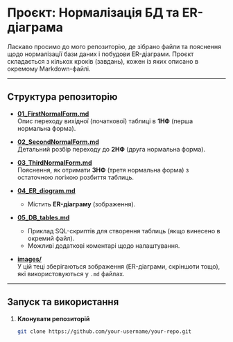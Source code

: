 # Проєкт: Нормалізація БД та ER-діаграма

Ласкаво просимо до мого репозиторію, де зібрано файли та пояснення щодо нормалізації бази даних і побудови ER-діаграми. Проєкт складається з кількох кроків (завдань), кожен із яких описано в окремому Markdown-файлі.

---

## Структура репозиторію

- [**01_FirstNormalForm.md**](./01_FirstNormalForm.md)  
  Опис переходу вихідної (початкової) таблиці в **1НФ** (перша нормальна форма).

- [**02_SecondNormalForm.md**](./02_SecondNormalForm.md)  
  Детальний розбір переходу до **2НФ** (друга нормальна форма).

- [**03_ThirdNormalForm.md**](./03_ThirdNormalForm.md)  
  Пояснення, як отримати **3НФ** (третя нормальна форма) з остаточною логікою розбиття таблиць.

- [**04_ER_diogram.md**](./04_ER_diogram.md)  
  - Містить **ER-діаграму** (зображення).  

- [**05_DB_tables.md**](./05_DB_tables.md)  
  - Приклад SQL-скриптів для створення таблиць (якщо винесено в окремий файл).  
  - Можливі додаткові коментарі щодо налаштування.

- [**images/**](./images/)  
  У цій теці зберігаються зображення (ER-діаграми, скріншоти тощо), які використовуються у `.md` файлах.

---

## Запуск та використання

1. **Клонувати репозиторій**  
   ```bash
   git clone https://github.com/your-username/your-repo.git
